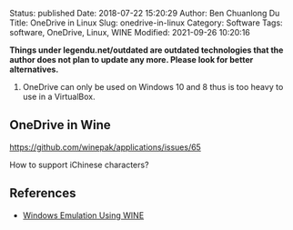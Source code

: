 Status: published
Date: 2018-07-22 15:20:29
Author: Ben Chuanlong Du
Title: OneDrive in Linux
Slug: onedrive-in-linux
Category: Software
Tags: software, OneDrive, Linux, WINE
Modified: 2021-09-26 10:20:16

**Things under legendu.net/outdated are outdated technologies that the author does not plan to update any more. Please look for better alternatives.**

1. OneDrive can only be used on Windows 10 and 8 thus is too heavy to use in a VirtualBox.

## OneDrive in Wine 

https://github.com/winepak/applications/issues/65

How to support iChinese characters?

## References 

- [Windows Emulation Using WINE](http://www.legendu.net/misc/blog/wine-tips)